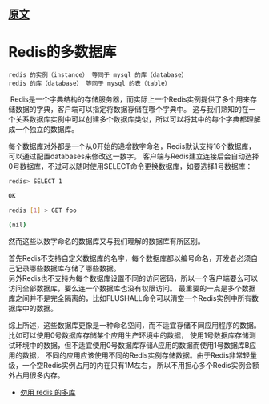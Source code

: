 ## [原文](https://blog.csdn.net/qian_348840260/article/details/25056397)

# Redis的多数据库
```
redis 的实例（instance） 等同于 mysql 的库（database）
redis 的库（database） 等同于 mysql 的表（table）
```

  Redis是一个字典结构的存储服务器，而实际上一个Redis实例提供了多个用来存储数据的字典，客户端可以指定将数据存储在哪个字典中。
 这与我们熟知的在一个关系数据库实例中可以创建多个数据库类似，所以可以将其中的每个字典都理解成一个独立的数据库。

每个数据库对外都是一个从0开始的递增数字命名，Redis默认支持16个数据库，可以通过配置databases来修改这一数字。
客户端与Redis建立连接后会自动选择0号数据库，不过可以随时使用SELECT命令更换数据库，如要选择1号数据库：
```bash
redis> SELECT 1

OK

redis [1] > GET foo

(nil)

```
然而这些以数字命名的数据库又与我们理解的数据库有所区别。

首先Redis不支持自定义数据库的名字，每个数据库都以编号命名，开发者必须自己记录哪些数据库存储了哪些数据。   
另外Redis也不支持为每个数据库设置不同的访问密码，所以一个客户端要么可以访问全部数据库，要么连一个数据库也没有权限访问。
最重要的一点是多个数据库之间并不是完全隔离的，比如FLUSHALL命令可以清空一个Redis实例中所有数据库中的数据。

综上所述，这些数据库更像是一种命名空间，而不适宜存储不同应用程序的数据。比如可以使用0号数据库存储某个应用生产环境中的数据，
使用1号数据库存储测试环境中的数据，但不适宜使用0号数据库存储A应用的数据而使用1号数据库B应用的数据，
不同的应用应该使用不同的Redis实例存储数据。由于Redis非常轻量级，一个空Redis实例占用的内在只有1M左右，
所以不用担心多个Redis实例会额外占用很多内存。
 
 
- [勿用 redis 的多库](http://blog.kankanan.com/article/52ff7528-redis-7684591a5e93.html) 